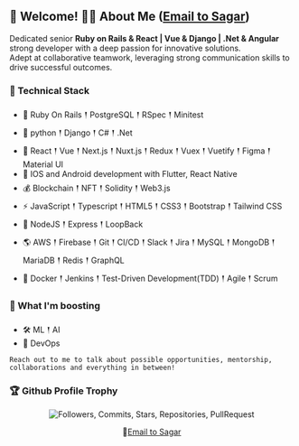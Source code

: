 ## 🤗 Welcome! 🙋‍♂️ About Me (<a href="mailto:sagarn62020@gmail.com">Email to Sagar</a>)

Dedicated senior <strong>Ruby on Rails & React | Vue & Django | .Net & Angular </strong> strong developer with a deep passion for innovative solutions. <br/>
Adept at collaborative teamwork, leveraging strong communication skills to drive successful outcomes.

### 🍯 Technical Stack
- 💪 Ruby On Rails 𒑰 PostgreSQL 𒑰 RSpec 𒑰 Minitest
- 🏹 python 𒑰 Django 𒑰 C# 𒑰 .Net
- 🥇 React 𒑰 Vue 𒑰 Next.js 𒑰 Nuxt.js 𒑰 Redux 𒑰 Vuex 𒑰 Vuetify 𒑰 Figma 𒑰 Material UI
- 🤗 IOS and Android development with Flutter, React Native
- 💰 Blockchain 𒑰 NFT 𒑰 Solidity 𒑰 Web3.js
- ⚡ JavaScript 𒑰 Typescript 𒑰 HTML5 𒑰 CSS3 𒑰 Bootstrap 𒑰 Tailwind CSS
- 🎒 NodeJS 𒑰 Express 𒑰 LoopBack
- 🌎 AWS 𒑰 Firebase 𒑰 Git 𒑰 CI/CD 𒑰 Slack 𒑰 Jira 𒑰 MySQL 𒑰 MongoDB 𒑰 MariaDB 𒑰 Redis 𒑰 GraphQL
- 🚩 Docker 𒑰 Jenkins 𒑰 Test-Driven Development(TDD) 𒑰 Agile 𒑰 Scrum

### 🌱 What I'm boosting
- 🛠  ML 𒑰 AI
- 🎩 DevOps

`Reach out to me to talk about possible opportunities, mentorship, collaborations and everything in between!`


<h3>🏆 Github Profile Trophy</h3>
<p align="center">
<img src="https://github-profile-trophy.vercel.app/?username=highshot-rk&theme=gruvbox&title=Followers,Commits,Stars,Repositories,PullRequest,Issues,Organizations" alt="Followers, Commits, Stars, Repositories, PullRequest">
</p>
<p align="center">
🤲<a href="mailto:sagarn62020@gmail.com">Email to Sagar</a>
</p>
